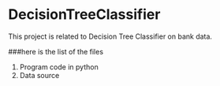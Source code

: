 # DecisionTreeClassifier
This project is related to Decision Tree Classifier on bank data.

###here is the list of the files
1. Program code in python
2. Data source
